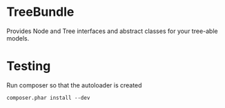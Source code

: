 TreeBundle
==========

Provides Node and Tree interfaces and abstract classes for your tree-able models.


Testing
=======

Run composer so that the autoloader is created

    composer.phar install --dev